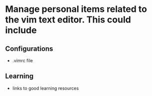 # Manage personal items related to the vim text editor. This could include

## Configurations
- .vimrc file

## Learning
- links to good learning resources